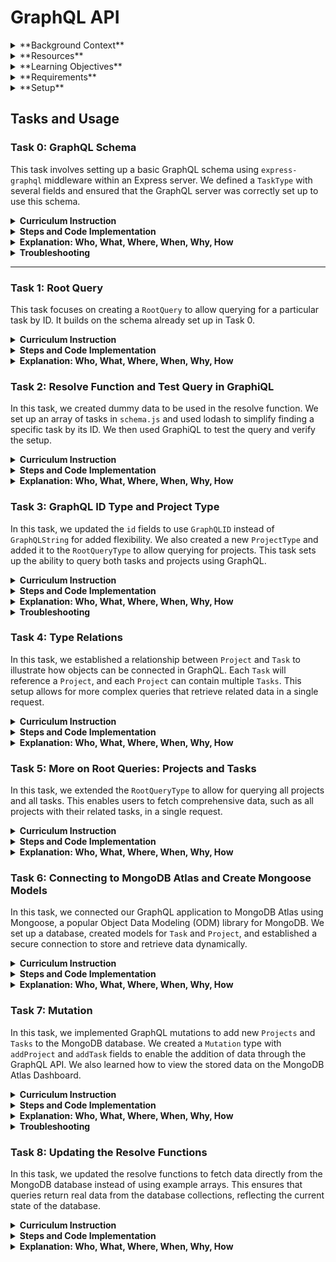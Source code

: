 # GraphQL API


<details>
<summary>**Background Context**</summary>

In this project, you will create an application using a query language, designed to make APIs fast, flexible, and developer-friendly. 

- **Part 1:** You will create the back-end using ExpressJs and set up GraphQL with all components (schema, root query, and resolve function). 
- **Part 2:** Connect your back-end to MongoDB and test your queries to the GraphQL server using Graphiql. 
- **Part 3:** Create the front-end using ReactJS and the GraphQL Client Apollo.

</details>

<details>
<summary>**Resources**</summary>

- [GraphQL](https://graphql.org/)
- [GraphQL: Schemas and Types](https://graphql.org/learn/schema/)
- [GraphQL: Queries and Mutations](https://graphql.org/learn/queries/)
- [Mongoose](https://mongoosejs.com/docs/)
- [Apollo-boost](https://www.npmjs.com/package/apollo-boost)
- [Apollo Client (React)](https://www.apollographql.com/docs/react)

</details>

<details>
<summary>**Learning Objectives**</summary>

- What GraphQL means
- What is Graphiql
- How to test queries using Graphiql
- What is Apollo
- How to connect to MongoDB
- How to make queries from React
- How to make a GraphQL server accept requests from another server

</details>

<details>
<summary>**Requirements**</summary>

- Allowed editors: vi, vim, emacs, Visual Studio Code
- Files will be interpreted/compiled on Ubuntu 18.04 LTS using Node (version 12.x.x)
- All files should end with a new line
- A `README.md` file, at the root of the project folder, is mandatory
- Code should use the `.js` extension

</details>

<details>
<summary>**Setup**</summary>

**Install NodeJS**
*(in your home directory):*
```bash
sudo apt install nodejs 
node -v  # Output: v12.x.x
npm -v   # Output: ...
```

**Setup Express and GraphQL**
*(In your server folder of the GraphQL server):*
```bash
# Add package.json
npm init

# Install Express and save to dependencies
npm install express --save

# Set up GraphQL
npm install graphql express-graphql
```

**Setup Apollo**
```bash
npm i apollo-boost graphql react-apollo --save
```

</details>


## Tasks and Usage

### Task 0: GraphQL Schema

This task involves setting up a basic GraphQL schema using `express-graphql` middleware within an Express server. We defined a `TaskType` with several fields and ensured that the GraphQL server was correctly set up to use this schema.

<details>
  <summary><strong>Curriculum Instruction</strong></summary>

The file `app.js` of the folder `server` is initializing the Express server with `express-graphql` which is a middleware, applied here to just a single route, the `/graphql` route:

```javascript
const express = require('express');
const { graphqlHTTP } = require('express-graphql');

const app = express();

app.use('/graphql', graphqlHTTP({
}));
app.listen(4000, () => {
  console.log('now listening for requests on port 4000');
});
```

When you run the command: `npm run start`

```bash
khaoula@khaoula-HP-Laptop-15-dw3xxx:~/Holberton/GraphQL_playlist/server$ npm run start
[nodemon] 2.0.14
[nodemon] to restart at any time, enter `rs`
[nodemon] watching path(s): *.*
[nodemon] watching extensions: js,mjs,json
[nodemon] starting `node app.js`
now listening for request on port 4000
```

You will obtain in the browser [http://localhost:4000/graphql](http://localhost:4000/graphql) the following error:

From the message, you can understand that we must pass an object which contains the `schema` property.

Create the file `schema.js`, in which:

- Require `graphql`.
- Add `GraphQLObjectType` object using the object destructuring syntax (`const { prop1, prop2, prop3, …, propN } = object` and `object` in our case is `graphql`).
- Create a new `GraphQLObjectType`: `TaskType` which contains 2 parameters:
  - `name: Task`
  - `fields` property: an object that contains a set of properties. In our case, `fields` will contain:
    - `id` of type `GraphQLString`
    - `title` of type `GraphQLString`
    - `weight` of type `GraphQLInt`
    - `description` of type `GraphQLString`
- Note: Don’t forget to import these types using the object destructuring syntax that contains `GraphQLObjectType`.

</details>

<details>
  <summary><strong>Steps and Code Implementation</strong></summary>

1. **Create Project Structure:**

   Begin by creating the necessary directories and files:

   ```bash
   mkdir GraphQL_API
   cd GraphQL_API
   mkdir server
   cd server
   touch app.js
   mkdir schema
   cd schema
   touch schema.js
   ```

2. **Install Required Dependencies:**

   Navigate to the `server` directory and install the following:

   ```bash
   npm install express express-graphql graphql
   ```

3. **Configure `app.js`:**

   Set up the Express server and apply `express-graphql` middleware:

   ```javascript
   const express = require('express');
   const { graphqlHTTP } = require('express-graphql');
   const schema = require('./schema/schema');

   const app = express();

   app.use('/graphql', graphqlHTTP({
       schema: schema,
       graphiql: true
   }));

   app.listen(4000, () => {
       console.log('Now listening for requests on port 4000');
   });
   ```

4. **Define `TaskType` in `schema.js`:**

   Create a GraphQL object type to describe the structure of a `Task`:

   ```javascript
   const graphql = require('graphql');
   const { GraphQLObjectType, GraphQLString, GraphQLInt, GraphQLSchema, GraphQLID } = graphql;

   const TaskType = new GraphQLObjectType({
       name: 'Task',
       fields: {
           id: { type: GraphQLID },
           title: { type: GraphQLString },
           weight: { type: GraphQLInt },
           description: { type: GraphQLString }
       }
   });

   // Placeholder setup, which overlaps with Task 1
   const RootQuery = new GraphQLObjectType({
       name: 'RootQueryType',
       fields: {
           task: {
               type: TaskType,
               args: { id: { type: GraphQLID } },
               resolve(parent, args) {
                   return {
                       id: '1',
                       title: 'Sample Task',
                       weight: 10,
                       description: 'Love'
                   };
               }
           }
       }
   });

   module.exports = new GraphQLSchema({
       query: RootQuery
   });
   ```

5. **Run the Server:**

   Use `npm run start` to start the server:

   ```bash
   npm run start
   ```

6. **Test the GraphQL Schema Using GraphiQL:**

   Open your browser and go to [http://localhost:4000/graphql](http://localhost:4000/graphql). Run the following query:

   ```graphql
   {
     task(id: "1") {
       id
       title
       weight
       description
     }
   }
   ```

</details>

<details>
  <summary><strong>Explanation: Who, What, Where, When, Why, How</strong></summary>

- **What:** This task involved setting up a basic GraphQL schema and server using `express-graphql`, including a `TaskType` definition.
- **Where:** The implementation is located in `server/app.js` and `server/schema/schema.js`.
- **Why:** It sets the foundation for interacting with GraphQL APIs by defining object types and connecting them to an Express server.
- **How:** By using `express-graphql`, we created an Express server that serves a GraphQL endpoint and set up a placeholder root query.
- **Who:** This setup is important for developers building flexible APIs.
- **When:** This is the foundational step for building the GraphQL API.

</details>

<details>
  <summary><strong>Troubleshooting</strong></summary>

- **Issue:** `Unexpected <EOF>` error when accessing `/graphql`.
  
  - **Solution:** Ensure you type and complete a valid GraphQL query in the GraphiQL interface. Example:
  
    ```graphql
    {
      task(id: "1") {
        id
        title
        weight
        description
      }
    }
    ```

</details>

---

### Task 1: Root Query

This task focuses on creating a `RootQuery` to allow querying for a particular task by ID. It builds on the schema already set up in Task 0.

<details>
  <summary><strong>Curriculum Instruction</strong></summary>

Root field is at the top level of every GraphQL server. It is a type that represents all of the possible entry points into the GraphQL API; it’s often called the Root type or the Query type. The objective of this task is to create a root query to query for a particular task. 

Create `RootQuery`: a new `GraphQLObjectType` in the `schema.js` file which contains the following parameters:

- **name:** `RootQueryType`
- **fields** property will contain the field `task`, which will contain:
  - **type:** `TaskType`
  - **args** (any type of arguments can be added): in our case, we will query for a particular task using the `id` of type `GraphQLString` which should be the argument.
  - **resolve** function where you write code to get whichever data needed from the database. In this task, we will create an empty function of prototype: `resolve(parent, args)`
  
At the end of the file, make sure you export your `GraphQLSchema` with your `RootQuery` and be sure you have imported it using the object destructuring syntax.

In `app.js` file, require the `schema.js` file and add `schema` in an object we pass to the `graphqlHTTP()` constructor to correct the error related to the schema in the middleware.

</details>

<details>
  <summary><strong>Steps and Code Implementation</strong></summary>

1. **Ensure `schema.js` Has `RootQueryType` Correctly Defined:**

   Confirm that your `schema.js` includes the following:

   ```javascript
   const graphql = require('graphql');
   const { GraphQLObjectType, GraphQLString, GraphQLInt, GraphQLSchema, GraphQLID } = graphql;

   const TaskType = new GraphQLObjectType({
       name: 'Task',
       fields: {
           id: { type: GraphQLID },
           title: { type: GraphQLString },
           weight: { type: GraphQLInt },
           description: { type: GraphQLString }
       }
   });

   const RootQuery = new GraphQLObjectType({
       name: 'RootQueryType',
       fields: {
           task: {
               type: TaskType,
               args: { id: { type: GraphQLID } }, 
               resolve(parent, args) {
                   return {
                       id: '1',
                       title: 'Sample Task',
                       weight: 10,
                       description: 'Love'
                   };
               }
           }
       }
   });

   module.exports = new GraphQLSchema({
       query: RootQuery
   });
   ```

2. **Ensure `app.js` is Configured to Use the Schema:**

   Confirm that `app.js` correctly imports the `schema.js` file and applies it to the `/graphql` route:

   ```javascript
   const express = require('express');
   const { graphqlHTTP } = require('express-graphql');
   const schema = require('./schema/schema'); // Import the schema

   const app = express();

   app.use('/graphql', graphqlHTTP({
       schema: schema, // Use the schema defined in schema.js
       graphiql: true
   }));

   app.listen(4000, () => {
       console.log('Now listening for requests on port 4000');
   });
   ```

3. **Run the Server Using `npm run start`:**

   Use `npm run start` to start the server:

   ```bash
   npm run start
   ```

4. **Test the GraphQL Query:**

   Open your browser and go to [http://localhost:4000/graphql](http://localhost:4000/graphql). Run the following query:

   ```graphql
   {
     task(id: "1") {
       id
       title
       weight
       description
     }
   }
   ```

   **Expected Output:**

   ```json
   {
     "data": {
       "task": {
         "id": "1",
         "title": "Sample Task",
         "weight": 10,
         "description": "Love"
       }
     }
   }
   ```

</details>

<details>
  <summary><strong>Explanation: Who, What, Where, When, Why, How</strong></summary>

- **What:** This task involved creating a `RootQueryType` to enable querying for a specific task using an ID. The `RootQuery` serves as the entry point for our GraphQL API.
- **Where:** The implementation is located in `server/schema/schema.js`. The root query is integrated with the `/graphql` endpoint defined in `server/app.js`.
- **Why:** In GraphQL, the root query defines how users can interact with the API. This task sets up a way to query specific tasks by their ID, which is essential for fetching particular data.
- **How:** We used `GraphQLObjectType` to define `RootQueryType` and `TaskType`, and then linked the root query to the `task` field. The `resolve` function returns static data as a placeholder.
- **Who:** This setup is important for developers building APIs that need to fetch and display data based on specific identifiers (e.g., fetching a task by ID).
- **When:** This process is required when setting up a GraphQL API to manage specific, structured data efficiently.

</details>



### Task 2: Resolve Function and Test Query in GraphiQL

In this task, we created dummy data to be used in the resolve function. We set up an array of tasks in `schema.js` and used lodash to simplify finding a specific task by its ID. We then used GraphiQL to test the query and verify the setup.

<details>
  <summary><strong>Curriculum Instruction</strong></summary>

In this task, you will create dummy data to be used in the resolve function. In the file `schema.js`, create an array `tasks` containing these 2 different task objects:

```json
{id: ’1’, title: ’Create your first webpage’, weight: 1, description: ’Create your first HTML file 0-index.html with: -Add the doctype on the first line (without any comment) -After the doctype, open and close a html tag Open your file in your browser (the page should be blank)’}
{id: ’2’, title: ’Structure your webpage’, weight: 1, description: ’Copy the content of 0-index.html into 1-index.html Create the head and body sections inside the html tag, create the head and body tags (empty) in this order’}
```

Install and require the module `lodash` to avoid using Vanilla JavaScript and make the code easier. In the resolve function, use the `id` from `args` parameter to find the task of a given `id` from the `tasks` array using lodash and return it.

In the file `app.js`, add the property `graphiql: true` to the `graphqlHTTP` constructor to be able to use GraphiQL: a great tool to test GraphQL API obtained in the link [http://localhost:4000/graphql](http://localhost:4000/graphql). Before adding `graphiql: true`, you will get the following error:

After adding the property, when you visit the [http://localhost:4000/graphql](http://localhost:4000/graphql) URL, you will see GraphiQL in action.

When you click "Docs" in the top right of GraphiQL, you will see in Root types: `query: RootQueryType`. This panel will tell you about the GraphQL server you are making queries to. In our case, it will give an idea about the properties used in the object `Task` and show how to make a request for a `Task` using the `id`.

In a file `graphiql2`, write the query in GraphiQL that will give you the `title`, the `weight`, and the `description` of the task with `id: "2"` and return the following result:

```json
{
  "data": {
    "task": {
      "title": "Structure your webpage",
      "weight": 1,
      "description": "Copy the content of 0-index.html into 1-index.html Create the head and body sections inside the html tag, create the head and body tags (empty) in this order"
    }
  }
}
```

</details>

<details>
  <summary><strong>Steps and Code Implementation</strong></summary>

1. **Install Lodash:**

   Navigate to your `server` directory and install `lodash`:

   ```bash
   npm install lodash --legacy-peer-deps
   ```

2. **Update `schema.js` to Include Dummy Data and Use Lodash:**

   Modify `schema.js` to add the `tasks` array and implement the `resolve` function using lodash:

   ```javascript
   const graphql = require('graphql');
   const _ = require('lodash'); // Import lodash
   const { GraphQLObjectType, GraphQLString, GraphQLInt, GraphQLSchema, GraphQLID } = graphql;

   // Dummy data
   const tasks = [
       {
           id: '1',
           title: 'Create your first webpage',
           weight: 1,
           description: 'Create your first HTML file 0-index.html with: -Add the doctype on the first line (without any comment) -After the doctype, open and close a html tag Open your file in your browser (the page should be blank)'
       },
       {
           id: '2',
           title: 'Structure your webpage',
           weight: 1,
           description: 'Copy the content of 0-index.html into 1-index.html Create the head and body sections inside the html tag, create the head and body tags (empty) in this order'
       }
   ];

   const TaskType = new GraphQLObjectType({
       name: 'Task',
       fields: {
           id: { type: GraphQLID },
           title: { type: GraphQLString },
           weight: { type: GraphQLInt },
           description: { type: GraphQLString }
       }
   });

   const RootQuery = new GraphQLObjectType({
       name: 'RootQueryType',
       fields: {
           task: {
               type: TaskType,
               args: { id: { type: GraphQLID } }, 
               resolve(parent, args) {
                   // Use lodash to find the task by id
                   return _.find(tasks, { id: args.id });
               }
           }
       }
   });

   module.exports = new GraphQLSchema({
       query: RootQuery
   });
   ```

3. **Ensure `graphiql: true` is Set in `app.js`:**

   Confirm that `app.js` already has `graphiql: true` set up:

   ```javascript
   const express = require('express');
   const { graphqlHTTP } = require('express-graphql');
   const schema = require('./schema/schema');

   const app = express();

   app.use('/graphql', graphqlHTTP({
       schema: schema,
       graphiql: true // Ensures GraphiQL is enabled
   }));

   app.listen(4000, () => {
       console.log('Now listening for requests on port 4000');
   });
   ```

4. **Run the Server Using `npm run start`:**

   Use `npm run start` to start the server:

   ```bash
   npm run start
   ```

5. **Write and Save the Query in `graphiql2`:**

   Create a file `graphiql2` in your `server` directory and write the following GraphiQL query:

   ```graphql
   {
     task(id: "2") {
       title
       weight
       description
     }
   }
   ```

6. **Test the Query in GraphiQL:**

   Open your browser and go to [http://localhost:4000/graphql](http://localhost:4000/graphql). Run the query you wrote in `graphiql2`. 

**Expected Output:**
```json
{
  "data": {
    "task": {
      "title": "Structure your webpage",
      "weight": 1,
      "description": "Copy the content of 0-index.html into 1-index.html Create the head and body sections inside the html tag, create the head and body tags (empty) in this order"
    }
  }
}
```

</details>

<details>
  <summary><strong>Explanation: Who, What, Where, When, Why, How</strong></summary>

- **What:** This task involved setting up dummy data, using lodash to simplify data retrieval, and testing the query with GraphiQL.
- **Where:** The dummy data and updated `resolve` function are in `server/schema/schema.js`. The `graphiql2` file containing the query is also in the `server` directory.
- **Why:** Using dummy data and enabling GraphiQL helps in testing and verifying the GraphQL API before connecting to a real database.
- **How:** Lodash was used to find the task by `id` in the `resolve` function, and GraphiQL was enabled to allow running queries directly through the browser.
- **Who:** This is important for developers building APIs who need to test and ensure that data retrieval works as expected.
- **When:** This setup allows for testing at any stage of development to confirm that the query logic is correctly implemented.

</details>


### Task 3: GraphQL ID Type and Project Type

In this task, we updated the `id` fields to use `GraphQLID` instead of `GraphQLString` for added flexibility. We also created a new `ProjectType` and added it to the `RootQueryType` to allow querying for projects. This task sets up the ability to query both tasks and projects using GraphQL.

<details>
  <summary><strong>Curriculum Instruction</strong></summary>

In the previous tasks, you used the type string for the `id` but to be a bit more flexible, you can use a type called `GraphQLID`. So, the `id` must be an ID type not necessarily a string, and you can write the `id` without the quotations in your request, and it still works.

Change the type of `id` to `GraphQLID` and do all the necessary changes to your code.

Create a new `GraphQLObjectType`: `ProjectType` which contains 2 parameters:

- **name:** `Project`
- **fields** property: object containing a set of properties. In our case, fields will contain:
  - `id` of type `GraphQLID`
  - `title` of type `GraphQLString`
  - `weight` of type `GraphQLInt`
  - `description` of type `GraphQLString`

Do the same steps that you did with the type `TaskType` in the `RootQueryType` with the new field `project` of type `ProjectType`. In the `resolve` function, use the `id` to find a project.

To test your queries in GraphiQL, create an array `projects` that contains these 2 different project objects:

```json
{id: ’1’, title: ’Advanced HTML’, weight: 1, description: ’Welcome to the Web Stack specialization. The 3 first projects will give you all basics of the Web development: HTML, CSS and Developer tools. In this project, you will learn how to use HTML tags to structure a web page. No CSS, no styling - don’t worry, the final page will be “ugly” it’s normal, it’s not the purpose of this project. Important note: details are important! lowercase vs uppercase / wrong letter… be careful!’}
{id: ’2’, title: ’Bootstrap’, weight: 1, description: ’Bootstrap is a free and open-source CSS framework directed at responsive, mobile-first front-end web development. It contains CSS and JavaScript design templates for typography, forms, buttons, navigation, and other interface components.’}
```

Note: In the `RootQueryType` of the Documentation Explorer, the field `project(id: ID): Project` will be added.

</details>

<details>
  <summary><strong>Steps and Code Implementation</strong></summary>

1. **Change `id` Types to `GraphQLID`:**
   
   Update your existing `TaskType` and any relevant code to use `GraphQLID` instead of `GraphQLString` for `id`.

2. **Create a New `ProjectType` in `schema.js`:**
   
   Define a new GraphQL object type, `ProjectType`, similar to `TaskType` but for projects:

   ```javascript
   const ProjectType = new GraphQLObjectType({
       name: 'Project',
       fields: {
           id: { type: GraphQLID },
           title: { type: GraphQLString },
           weight: { type: GraphQLInt },
           description: { type: GraphQLString }
       }
   });
   ```

3. **Add Dummy Data for Projects:**

   Create an array called `projects` that contains the two project objects:

   ```javascript
   const projects = [
       {
           id: '1',
           title: 'Advanced HTML',
           weight: 1,
           description: 'Welcome to the Web Stack specialization. The 3 first projects will give you all basics of the Web development: HTML, CSS and Developer tools. In this project, you will learn how to use HTML tags to structure a web page. No CSS, no styling - don’t worry, the final page will be “ugly” it’s normal, it’s not the purpose of this project. Important note: details are important! lowercase vs uppercase / wrong letter… be careful!'
       },
       {
           id: '2',
           title: 'Bootstrap',
           weight: 1,
           description: 'Bootstrap is a free and open-source CSS framework directed at responsive, mobile-first front-end web development. It contains CSS and JavaScript design templates for typography, forms, buttons, navigation, and other interface components.'
       }
   ];
   ```

4. **Update `RootQuery` to Include `ProjectType`:**

   Add a new field `project` to `RootQueryType` so you can query projects using `GraphQLID`:

   ```javascript
   const RootQuery = new GraphQLObjectType({
       name: 'RootQueryType',
       fields: {
           task: {
               type: TaskType,
               args: { id: { type: GraphQLID } },
               resolve(parent, args) {
                   return _.find(tasks, { id: args.id });
               }
           },
           project: {
               type: ProjectType,
               args: { id: { type: GraphQLID } },
               resolve(parent, args) {
                   return _.find(projects, { id: args.id });
               }
           }
       }
   });
   ```

5. **Run the Server Using `npm run start`:**

   Use `npm run start` to start the server:

   ```bash
   npm run start
   ```

6. **Test Queries in GraphiQL:**

   - **Task Query Example:**
     ```graphql
     {
       task(id: 2) {
         title
         weight
         description
       }
     }
     ```
   
   - **Project Query Example:**
     ```graphql
     {
       project(id: 1) {
         title
         weight
         description
       }
     }
     ```

   **Expected Output for Project Query:**
   ```json
   {
     "data": {
       "project": {
         "title": "Advanced HTML",
         "weight": 1,
         "description": "Welcome to the Web Stack specialization. The 3 first projects will give you all basics of the Web development: HTML, CSS and Developer tools. In this project, you will learn how to use HTML tags to structure a web page. No CSS, no styling - don’t worry, the final page will be “ugly” it’s normal, it’s not the purpose of this project. Important note: details are important! lowercase vs uppercase / wrong letter… be careful!"
       }
     }
   }
   ```

</details>

<details>
  <summary><strong>Explanation: Who, What, Where, When, Why, How</strong></summary>

- **What:** This task involved changing the `id` field to `GraphQLID` and adding a new `ProjectType` to the GraphQL schema. It sets up the ability to query for both tasks and projects.
- **Where:** The changes were made in `server/schema/schema.js`. The `TaskType` and `ProjectType` definitions and the updated `RootQuery` are all located in this file.
- **Why:** Using `GraphQLID` makes the ID fields more flexible, and adding `ProjectType` allows for better demonstration of querying multiple types of objects in GraphQL.
- **How:** We defined a new `GraphQLObjectType` for projects, added dummy data, and updated `RootQuery` to include a resolver for projects.
- **Who:** This is useful for developers building GraphQL APIs that need to handle different types of queries and objects.
- **When:** This setup is required whenever the application needs to support querying for different types of data (e.g., tasks and projects).

</details>

<details>
  <summary><strong>Troubleshooting</strong></summary>

- **Issue:** GraphiQL shows an error when querying with `id` as a number.
  
  - **Solution:** Ensure you are using `GraphQLID`, which accepts IDs without quotes. Double-check your schema setup and query syntax.

- **Issue:** `Project` query returns `null`.
  
  - **Solution:** Verify that the `projects` array contains the correct `id` values and that lodash is properly finding the matching object. Make sure the IDs match exactly.

- **Issue:** Cannot find `ProjectType` in the schema.
  
  - **Solution:** Ensure `ProjectType` is correctly defined and added to the `RootQuery` in the exported schema. Restart the server if necessary.

</details>

### Task 4: Type Relations

In this task, we established a relationship between `Project` and `Task` to illustrate how objects can be connected in GraphQL. Each `Task` will reference a `Project`, and each `Project` can contain multiple `Tasks`. This setup allows for more complex queries that retrieve related data in a single request.

<details>
  <summary><strong>Curriculum Instruction</strong></summary>

From the final graph in the description, you can conclude that there is a relation between `Project` and `Task`. Each `Task` will be related to a `Project`, and each `Project` can contain 0 to multiple `Tasks`.

- Add to the 2 objects in the `tasks` array the property `projectId` with the value `'1'`.
- Add the object `project` to the fields of `TaskType`:
  - Specify the type to `ProjectType`
  - Add the `resolve` function to find from `projects` the one that has an `id` property equal to `projectId` in the parent object.
- To test in GraphiQL, in a file `graphiql4_1`, write the query that will give you the `title`, `weight`, and `description` of the task with `id: "2"` and the `title` of the project.
- Add the object `tasks` to the field of `ProjectType`:
  - Specify the type as a list of `TaskType` (use `GraphQLList`)
  - Add the `resolve` function to filter the `tasks` array for tasks where `projectId` matches the `id` in the parent object.
- To test in GraphiQL, in a file `graphiql4_2`, write the query that will give you the `title`, `weight`, and `description` of the project with `id: "1"` and the titles of its tasks.

**Important Remark:**
Wrap the `fields` property inside a function. Without wrapping, you may encounter an error (`TypeError: Failed to fetch`) because the code runs top to bottom. Wrapping ensures the function only executes after the entire file is processed, avoiding reference issues between `TaskType` and `ProjectType`.

</details>

<details>
  <summary><strong>Steps and Code Implementation</strong></summary>

1. **Add `projectId` to Tasks:**

   We updated the `tasks` array to include a `projectId` field:
   ```javascript
   const tasks = [
       {
           id: '1',
           title: 'Create your first webpage',
           weight: 1,
           description: 'Create your first HTML file...',
           projectId: '1' // Added projectId
       },
       {
           id: '2',
           title: 'Structure your webpage',
           weight: 1,
           description: 'Copy the content of 0-index.html...',
           projectId: '1' // Added projectId
       }
   ];
   ```

2. **Update `TaskType` to Reference `ProjectType`:**

   We modified `TaskType` to include a `project` field:
   ```javascript
   const TaskType = new GraphQLObjectType({
       name: 'Task',
       fields: () => ({
           id: { type: GraphQLID },
           title: { type: GraphQLString },
           weight: { type: GraphQLInt },
           description: { type: GraphQLString },
           project: {
               type: ProjectType, // Reference to ProjectType
               resolve(parent, args) {
                   return _.find(projects, { id: parent.projectId });
               }
           }
       })
   });
   ```

3. **Update `ProjectType` to Include a List of Tasks:**

   We added a `tasks` field to `ProjectType`:
   ```javascript
   const ProjectType = new GraphQLObjectType({
       name: 'Project',
       fields: () => ({
           id: { type: GraphQLID },
           title: { type: GraphQLString },
           weight: { type: GraphQLInt },
           description: { type: GraphQLString },
           tasks: {
               type: new GraphQLList(TaskType), // List of TaskType
               resolve(parent, args) {
                   return _.filter(tasks, { projectId: parent.id });
               }
           }
       })
   });
   ```

4. **Wrap `fields` in Functions:**
   
   Wrapping `fields` in functions ensures that `TaskType` and `ProjectType` can reference each other without causing errors. This is essential because otherwise, the code may try to access `TaskType` or `ProjectType` before they are fully defined.

5. **Run the Server Using `npm run start`:**

   Use the following command:
   ```bash
   npm run start
   ```

6. **Write and Test Query in `graphiql4_1`:**

   Create `graphiql4_1` and add:
   ```graphql
   {
     task(id: "2") {
       title
       weight
       description
       project {
         title
       }
     }
   }
   ```

   **Expected Output:**
   ```json
   {
     "data": {
       "task": {
         "title": "Structure your webpage",
         "weight": 1,
         "description": "Copy the content of 0-index.html into 1-index.html Create the head and body sections...",
         "project": {
           "title": "Advanced HTML"
         }
       }
     }
   }
   ```

7. **Write and Test Query in `graphiql4_2`:**

   Create `graphiql4_2` and add:
   ```graphql
   {
     project(id: "1") {
       title
       weight
       description
       tasks {
         title
       }
     }
   }
   ```

   **Expected Output:**
   ```json
   {
     "data": {
       "project": {
         "title": "Advanced HTML",
         "weight": 1,
         "description": "Welcome to the Web Stack specialization...",
         "tasks": [
           { "title": "Create your first webpage" },
           { "title": "Structure your webpage" }
         ]
       }
     }
   }
   ```

</details>

<details>
  <summary><strong>Explanation: Who, What, Where, When, Why, How</strong></summary>

- **What:** This task establishes relationships between `Task` and `Project` types in the GraphQL schema. Each `Task` can reference a `Project`, and each `Project` can have a list of `Tasks`.
- **Where:** The relationships were added in `server/schema/schema.js` by updating `TaskType` and `ProjectType`. The `graphiql4_1` and `graphiql4_2` files contain test queries to verify the relationships.
- **Why:** Creating these relations allows for more complex data retrieval, enabling queries that gather connected information in a single request. This is a key feature of GraphQL’s flexibility.
- **How:** We added `projectId` to tasks, modified `TaskType` to include a reference to `ProjectType`, and added a list of `TaskType` to `ProjectType`. The `resolve` functions ensure data is correctly retrieved and filtered based on these relationships.
- **Who:** Developers using GraphQL APIs who need to fetch related data efficiently will benefit from this setup, as it reduces the need for multiple queries and simplifies data retrieval.
- **When:** This setup is useful whenever you need to display tasks related to a project or show which project a task belongs to. It’s ideal for scenarios where data is interconnected.

</details>

### Task 5: More on Root Queries: Projects and Tasks

In this task, we extended the `RootQueryType` to allow for querying all projects and all tasks. This enables users to fetch comprehensive data, such as all projects with their related tasks, in a single request.

<details>
  <summary><strong>Curriculum Instruction</strong></summary>

In this task, you will be able to write in GraphiQL the query that will result in all the projects and all the tasks.

In the fields of the `RootQueryType`, create two new fields `tasks` and `projects` of types `GraphQLList` of `TaskType` and `ProjectType` respectively. In the resolve functions of each field, return all the tasks and all the projects.

To test that in GraphiQL, in a file `graphiql5`, write the query that will give you the `id`, `title`, `weight`, and `description` of all the projects, and the `title` and `description` of their tasks. The result of your query will look like in the following figure:

You can also test the output of the query that will give all the tasks.

</details>

<details>
  <summary><strong>Steps and Code Implementation</strong></summary>

1. **Add `tasks` and `projects` Fields to `RootQueryType`:**
   
   Modify `RootQueryType` to include two new fields:
   ```javascript
   const RootQuery = new GraphQLObjectType({
       name: 'RootQueryType',
       fields: {
           task: {
               type: TaskType,
               args: { id: { type: GraphQLID } },
               resolve(parent, args) {
                   return _.find(tasks, { id: args.id });
               }
           },
           project: {
               type: ProjectType,
               args: { id: { type: GraphQLID } },
               resolve(parent, args) {
                   return _.find(projects, { id: args.id });
               }
           },
           tasks: {
               type: new GraphQLList(TaskType),
               resolve(parent, args) {
                   return tasks; // Return all tasks
               }
           },
           projects: {
               type: new GraphQLList(ProjectType),
               resolve(parent, args) {
                   return projects; // Return all projects
               }
           }
       }
   });
   ```

2. **Run the Server Using `npm run start`:**

   Start the server with:
   ```bash
   npm run start
   ```

3. **Write and Save the Query in `graphiql5`:**

   Create a file `graphiql5` and add:
   ```graphql
   {
     projects {
       id
       title
       weight
       description
       tasks {
         title
         description
       }
     }
   }
   ```

   **Expected Output:**
   ```json
   {
     "data": {
       "projects": [
         {
           "id": "1",
           "title": "Advanced HTML",
           "weight": 1,
           "description": "Welcome to the Web Stack specialization...",
           "tasks": [
             {
               "title": "Create your first webpage",
               "description": "Create your first HTML file..."
             },
             {
               "title": "Structure your webpage",
               "description": "Copy the content of 0-index.html..."
             }
           ]
         },
         {
           "id": "2",
           "title": "Bootstrap",
           "weight": 1,
           "description": "Bootstrap is a free and open-source CSS framework...",
           "tasks": []
         }
       ]
     }
   }
   ```

4. **Test the Query for All Tasks:**

   You can also test a query to fetch all tasks:
   ```graphql
   {
     tasks {
       id
       title
       description
     }
   }
   ```

   **Expected Output:**
   ```json
   {
     "data": {
       "tasks": [
         {
           "id": "1",
           "title": "Create your first webpage",
           "description": "Create your first HTML file..."
         },
         {
           "id": "2",
           "title": "Structure your webpage",
           "description": "Copy the content of 0-index.html..."
         }
       ]
     }
   }
   ```

</details>

<details>
  <summary><strong>Explanation: Who, What, Where, When, Why, How</strong></summary>

- **What:** This task extends the `RootQueryType` to support querying all tasks and all projects. It allows for more comprehensive data retrieval by combining related objects in one query.
- **Where:** The changes are implemented in `server/schema/schema.js`, with queries for testing saved in `graphiql5`.
- **Why:** Enabling users to query all tasks and projects allows for better organization and simplified data retrieval. It reduces the need for multiple requests to fetch related information.
- **How:** We added `tasks` and `projects` fields to `RootQueryType`, used `GraphQLList` to handle lists, and ensured the resolve functions return all objects from their respective arrays.
- **Who:** This is beneficial for developers who need to access related data efficiently and see comprehensive information from their APIs.
- **When:** This setup is especially useful for cases where the application needs to show all available tasks under specific projects, or when a complete overview of all tasks and projects is needed.

</details>


### Task 6: Connecting to MongoDB Atlas and Create Mongoose Models

In this task, we connected our GraphQL application to MongoDB Atlas using Mongoose, a popular Object Data Modeling (ODM) library for MongoDB. We set up a database, created models for `Task` and `Project`, and established a secure connection to store and retrieve data dynamically.

<details>
  <summary><strong>Curriculum Instruction</strong></summary>

Open this link: www.mongodb.com and create an account. Add a new database user, well save the username and the password then create a new database.

To use MongoDB in your application:

1. Install a new package Mongoose by using the following command: `npm install mongoose --save`.
2. In the file `app.js`:
   - Require Mongoose using `const mongoose = require('mongoose');`
   - Connect to MongoDB Atlas database using the string generated in the cluster in MongoDB Atlas.
   - Add this code:
     ```javascript
     mongoose.connection.once('open', () =>
       console.log('Connected to database');
     );
     ```
   - An event listener returns the message “Connected to database” to the console once the connection is open.

Before you start putting data in the database, you need to create a model and schema for each data type to be stored inside the database.

- Create a new folder `models`. Inside the folder, create two files `task.js` and `project.js`.
- In the file `task.js`:
  - Require mongoose.
  - Create a constant `Schema` contains `mongoose.Schema`.
  - Create a schema for the task: `taskSchema`, then add the properties with the adequate type (`String`, `Number` …) except the id because MongoDB is automatically going to create a new ID.
  - Make sure you export the model, you define the model which will be the collection in MongoDB “Task” and base it on the schema “taskSchema”.
- In the file `project.js`: Do the same steps you did with the previous file. Just modify the properties, the name of the schema to “projectSchema” and the collection name to “Project”.

</details>

<details>
  <summary><strong>Steps and Code Implementation</strong></summary>

1. **Set Up MongoDB Atlas:**
   - Go to [MongoDB Atlas](https://www.mongodb.com/cloud/atlas) and log in.
   - Create a new cluster by following the on-screen instructions. Name the cluster (e.g., `atlas-graphql-cluster`).
   - Configure a database user:
     - Go to **Security > Database Access** and click **"Add New Database User."**
     - Save the username and password.
   - Set network access:
     - Go to **Security > Network Access** and click **"Add IP Address."**
     - Choose **"Allow Access from Anywhere"** for development purposes.
   - Generate the connection string by clicking **"Connect"** on your cluster.

2. **Install Mongoose:**
   ```bash
   npm install mongoose --save --legacy-peer-deps
   ```
This command installs **Mongoose** and adds it as a dependency in the `package.json`. The `--legacy-peer-deps` flag bypasses strict peer dependency conflicts, allowing Mongoose to be installed even if other packages (like `express-graphql`) have conflicting dependencies. This ensures the installation proceeds smoothly without manual resolution of version conflicts.

3. **Connect to MongoDB in `app.js`:**
   Update `app.js` to include the following:
   ```javascript
   const express = require('express');
   const { graphqlHTTP } = require('express-graphql');
   const mongoose = require('mongoose');
   const schema = require('./schema/schema');

   const app = express();

   mongoose.connect('mongodb+srv://<username>:<password>@atlas-graphql-cluster.mongodb.net/<dbname>?retryWrites=true&w=majority');

   mongoose.connection.once('open', () => {
       console.log('Connected to database');
   });

   app.use('/graphql', graphqlHTTP({
       schema: schema,
       graphiql: true
   }));

   app.listen(4000, () => {
       console.log('Now listening for requests on port 4000');
   });
   ```

4. **Create `task.js` in `models`:**
   ```javascript
   const mongoose = require('mongoose');
   const Schema = mongoose.Schema;

   const taskSchema = new Schema({
       title: String,
       weight: Number,
       description: String,
       projectId: String // To relate to Project
   });

   module.exports = mongoose.model('Task', taskSchema);
   ```

5. **Create `project.js` in `models`:**
   ```javascript
   const mongoose = require('mongoose');
   const Schema = mongoose.Schema;

   const projectSchema = new Schema({
       title: String,
       weight: Number,
       description: String
   });

   module.exports = mongoose.model('Project', projectSchema);
   ```

6. **Start the Application:**
   ```bash
   npm run start
   ```

7. **Expected Output:**
   ```bash
   Now listening for requests on port 4000
   Connected to database
   ```

</details>

<details>
  <summary><strong>Explanation: Who, What, Where, When, Why, How</strong></summary>

- **What:** This task involves connecting your GraphQL application to a MongoDB Atlas database using Mongoose. It also includes defining Mongoose models to structure the data.
- **Where:** Changes were implemented in `server/app.js`, and new files `server/models/task.js` and `server/models/project.js` were created.
- **Why:** Connecting to a database enables persistent storage, making the application capable of storing, retrieving, and manipulating dynamic data. Mongoose models ensure a structured and consistent way to interact with this data.
- **How:** We used the connection string from MongoDB Atlas, created Mongoose models for `Task` and `Project`, and set up a reliable database connection.
- **Who:** This setup is beneficial for developers needing to integrate dynamic data storage and retrieval in their applications.
- **When:** This configuration is essential whenever your application needs to store or interact with persistent data in a structured manner.

</details>

### Task 7: Mutation

In this task, we implemented GraphQL mutations to add new `Projects` and `Tasks` to the MongoDB database. We created a `Mutation` type with `addProject` and `addTask` fields to enable the addition of data through the GraphQL API. We also learned how to view the stored data on the MongoDB Atlas Dashboard.

<details>
  <summary><strong>Curriculum Instruction</strong></summary>

In the file `schema.js`, create a new `GraphQLObjectType` Mutation with the name `Mutation` then create a field called `addProject`. So when you use `addProject` mutation, you will be able to add a project to the database.

- `addProject` property is going to be an object of the fields of `const Mutation` where their properties are:
  - **type**: `ProjectType`
  - **args**: Add arguments for `title`, `weight`, and `description`, and ensure they are required using `GraphQLNonNull`.
  - **resolve function**: Create a new `Project` instance, save it to the database, and return the result.

To prevent users from making mutations without passing through any required fields, you should use the `GraphQLNonNull` type. Add `GraphQLNonNull` to all the arguments of the mutation.

Repeat the same steps to add a field `addTask` for adding new tasks. Make sure to specify `projectId` as one of the arguments.

</details>

<details>
  <summary><strong>Steps and Code Implementation</strong></summary>

1. **Update `schema.js` with Mutation:**
   - Define new `addProject` and `addTask` fields inside a `Mutation` type.
   - Use `GraphQLNonNull` to make certain fields required.
   
2. **Test Mutations in GraphiQL:**
   - Use GraphiQL to add new projects and tasks by running the following example mutations:
   
   **Add Project (`graphiql7_1`):**
   ```graphql
   mutation {
     addProject(title: "Bootstrap", weight: 1, description: "Bootstrap is a free and open-source CSS framework directed at responsive, mobile-first front-end web development.") {
       title
       weight
       description
     }
   }
   ```
   
   **Expected Output:**
   ```json
   {
     "data": {
       "addProject": {
         "title": "Bootstrap",
         "weight": 1,
         "description": "Bootstrap is a free and open-source CSS framework directed at responsive, mobile-first front-end web development."
       }
     }
   }
   ```

   **Add Task (`graphiql7_2`):**
   ```graphql
   mutation {
     addTask(title: "Reboot styling", weight: 2, description: "Add Bootstrap to reset the CSS styling.", projectId: "<existing_project_id>") {
       title
       weight
       description
     }
   }
   ```
   
   **Expected Output:**
   ```json
   {
     "data": {
       "addTask": {
         "title": "Reboot styling",
         "weight": 2,
         "description": "Add Bootstrap to reset the CSS styling."
       }
     }
   }
   ```

3. **Using GraphiQL Files in the Browser:**
   - To make testing easier, save the mutation queries above into files named `graphiql7_1` and `graphiql7_2`.
   - Open **GraphiQL** in the browser at `http://localhost:4000/graphql`.
   - Copy and paste the query from `graphiql7_1` to test adding a new project. 
   - Similarly, use `graphiql7_2` to add a new task.
   - Check the output in GraphiQL to confirm the mutations work as expected.

4. **Check the Database on MongoDB Atlas:**
   - Go to the [MongoDB Atlas](https://www.mongodb.com/cloud/atlas) website and log in to your account.
   - Select the **Project** where your cluster (e.g., `atlas-graphql-cluster`) is located.
   - Navigate to **Clusters** and click **"Browse Collections."**
   - This will open a view where you can see all your **databases** and **collections**.
     - Click on a collection (e.g., `projects`, `tasks`) to view the entries that have been added through the mutations.
   - You can manually **add, edit, or delete** entries from this interface.

5. **Start the Application:**
   ```bash
   npm run start
   ```

6. **Expected Output in the Terminal:**
   ```bash
   Now listening for requests on port 4000
   Connected to database
   ```

</details>

<details>
  <summary><strong>Explanation: Who, What, Where, When, Why, How</strong></summary>

- **What:** This task involves adding mutation support to the GraphQL API, enabling users to add `Projects` and `Tasks` to the database.
- **Where:** Code changes were implemented in `server/schema/schema.js`, and the mutations were tested via GraphiQL. Database updates were verified using MongoDB Atlas Dashboard.
- **Why:** Mutations are essential for modifying data, such as adding new entries to the database, and this task demonstrates how to use them for CRUD (Create, Read, Update, Delete) operations.
- **How:** The GraphQL `Mutation` type was set up with `addProject` and `addTask` fields, using `GraphQLNonNull` to make certain arguments required. Data was stored using Mongoose models.
- **Who:** This is useful for developers who need to modify the database through the GraphQL API without directly interacting with the database.
- **When:** Use these mutations whenever you want to create new `Project` or `Task` entries through the API.

</details>

<details>
  <summary><strong>Troubleshooting</strong></summary>

- **Issue:** Mutation does not appear in GraphiQL.
  - **Solution:** Make sure you have correctly exported the `mutation` in `schema.js`. Restart your server after making any changes.
  
- **Issue:** GraphQL query fails with validation error.
  - **Solution:** Ensure that all required fields are provided when making a mutation. For example, `title`, `weight`, and `description` must be included for `addProject`.

- **Issue:** Unable to connect to MongoDB Atlas.
  - **Solution:** Verify the connection string, and make sure your IP is whitelisted. Check the username, password, and database name.

- **Issue:** Data does not appear in MongoDB Atlas.
  - **Solution:** Verify your MongoDB Atlas connection by checking the logs in the terminal. Ensure mutations were successful by looking for a "Connected to database" message when starting the app.

</details>




### **Task 8: Updating the Resolve Functions**

In this task, we updated the resolve functions to fetch data directly from the MongoDB database instead of using example arrays. This ensures that queries return real data from the database collections, reflecting the current state of the database.

<details>
  <summary><strong>Curriculum Instruction</strong></summary>

In the file `schema.js`, delete the 2 arrays of data: `tasks` and `projects`. In the resolve functions, delete any line of code using these two arrays and replace them with code that retrieves data directly from the database using the models: `Project` and `Task`.

- Remove the example arrays `tasks` and `projects`.
- Update all resolve functions to use `Project` and `Task` models from the database.
- Ensure that every query now interacts directly with MongoDB via Mongoose.

</details>

<details>
  <summary><strong>Steps and Code Implementation</strong></summary>

1. **Remove Example Arrays:**
   - Delete the `tasks` and `projects` arrays from `schema.js` to avoid referencing hardcoded data.

2. **Update Resolve Functions to Use Mongoose Models:**
   - Replace lines of code that referenced these arrays with database queries using Mongoose models:
     - For `Project` queries, use `Project.find()` and `Project.findById()`.
     - For `Task` queries, use `Task.find()`, `Task.findById()`, or `Task.find({ projectId: parent.id })` to fetch tasks based on their `projectId`.
   
3. **Revised Example of Resolve Functions in `schema.js`:**
   ```javascript
   const TaskType = new GraphQLObjectType({
       name: 'Task',
       fields: () => ({
           id: { type: GraphQLID },
           title: { type: GraphQLString },
           weight: { type: GraphQLInt },
           description: { type: GraphQLString },
           project: {
               type: ProjectType,
               resolve(parent, args) {
                   return Project.findById(parent.projectId);
               }
           }
       })
   });

   const ProjectType = new GraphQLObjectType({
       name: 'Project',
       fields: () => ({
           id: { type: GraphQLID },
           title: { type: GraphQLString },
           weight: { type: GraphQLInt },
           description: { type: GraphQLString },
           tasks: {
               type: new GraphQLList(TaskType),
               resolve(parent, args) {
                   return Task.find({ projectId: parent.id });
               }
           }
       })
   });
   ```

4. **Test Your Queries and Mutations in GraphiQL:**
   - Open **GraphiQL** in the browser at `http://localhost:4000/graphql`.
   - Test the existing `task`, `tasks`, `project`, and `projects` queries to ensure they now return real data from the MongoDB database.
   - Use `addProject` and `addTask` mutations to add new entries to the database and confirm that subsequent queries reflect these additions.

5. **Check the Database on MongoDB Atlas:**
   - After performing queries or mutations, log into your MongoDB Atlas account.
   - Navigate to **Clusters** and click **"Browse Collections."**
   - Inspect the `projects` and `tasks` collections to verify that they contain the expected entries. 
   - Confirm that relationships (e.g., tasks linked to specific projects) are correctly represented.

6. **Start the Application:**
   ```bash
   npm run start
   ```

7. **Expected Output in the Terminal:**
   ```bash
   Now listening for requests on port 4000
   Connected to database
   ```

</details>

<details>
  <summary><strong>Explanation: Who, What, Where, When, Why, How</strong></summary>

- **What:** This task involves updating the resolve functions to retrieve data directly from MongoDB using Mongoose models, ensuring real-time data querying.
- **Where:** Code changes were made in `server/schema/schema.js`. Queries and mutations can be tested via GraphiQL, and database changes can be confirmed in MongoDB Atlas.
- **Why:** Fetching data directly from the database allows for dynamic data interaction and ensures that the GraphQL API returns up-to-date information. It also eliminates the reliance on hardcoded sample data.
- **How:** Resolve functions in `schema.js` were refactored to use `.find()` and `.findById()` methods from Mongoose models, making it possible to query the database directly. 
- **Who:** Developers who want to maintain a reliable data source and ensure their API dynamically interacts with the actual database.
- **When:** Use these updated resolve functions whenever querying for `Projects` and `Tasks` through the GraphQL API to get the most accurate data.

</details>
